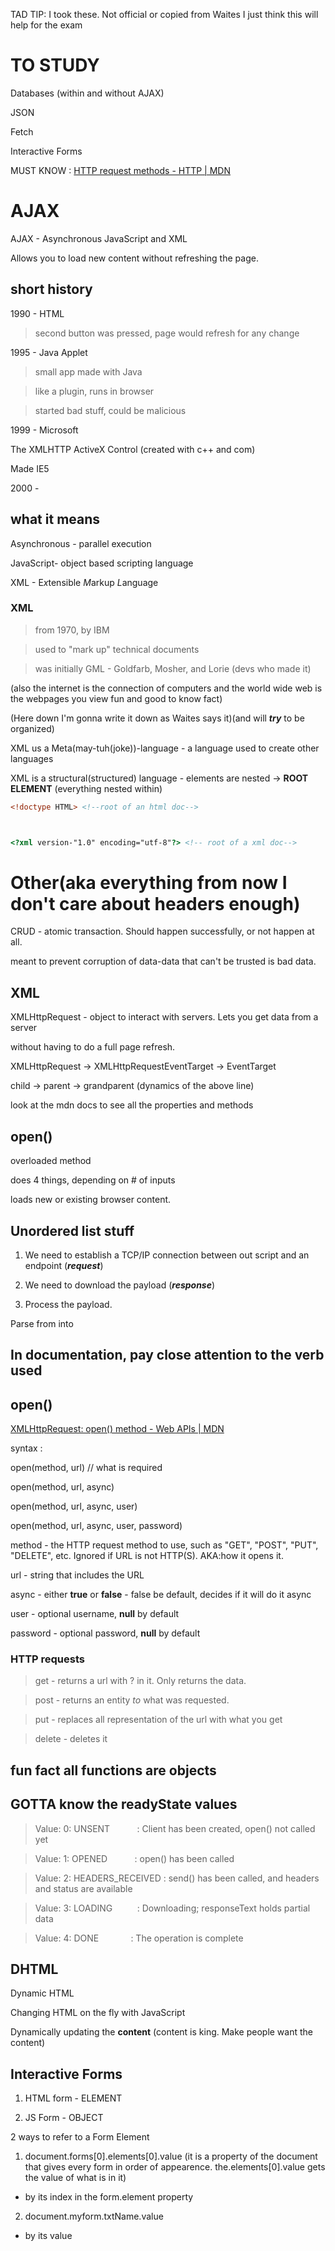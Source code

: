 TAD TIP: I took these. Not official or copied from Waites I just think this will help for the exam  

# TO STUDY

Databases (within and without AJAX)

JSON

Fetch

Interactive Forms

MUST KNOW : [HTTP request methods - HTTP | MDN](https://developer.mozilla.org/en-US/docs/Web/HTTP/Methods)

# AJAX

AJAX - Asynchronous JavaScript and XML

Allows you to load new content without refreshing the page.

## short history

1990 - HTML

> second button was pressed, page would refresh for any change

1995 - Java Applet

> small app made with Java

> like a plugin, runs in browser

> started bad stuff, could be malicious

1999 - Microsoft

The XMLHTTP ActiveX Control (created with c++ and com)

Made IE5

2000 -

## what it means

Asynchronous - parallel execution

JavaScript- object based scripting language

XML - E*x*tensible *M*arkup *L*anguage

### XML

> from 1970, by IBM

> used to "mark up" technical documents

> was initially GML - Goldfarb, Mosher, and Lorie (devs who made it)

(also the internet is the connection of computers and the world wide web is the webpages you view fun and good to know fact)

(Here down I'm gonna write it down as Waites says it)(and will ***try*** to be organized)

XML us a Meta(may-tuh(joke))-language - a language used to create other languages

XML is a structural(structured) language - elements are nested -> **ROOT ELEMENT** (everything nested within)

```html
<!doctype HTML> <!--root of an html doc-->



<?xml version-"1.0" encoding="utf-8"?> <!-- root of a xml doc-->
```

# Other(aka everything from now I don't care about headers enough)

CRUD - atomic transaction. Should happen successfully, or not happen at all.

meant to prevent corruption of data-data that can't be trusted is bad data.

## XML

XMLHttpRequest - object to interact with servers. Lets you get data from a server

without having to do a full page refresh.

XMLHttpRequest -> XMLHttpRequestEventTarget -> EventTarget

child -> parent -> grandparent (dynamics of the above line)

look at the mdn docs to see all the properties and methods

## open()

overloaded method

does 4 things, depending on # of inputs

loads new or existing browser content.

## Unordered list stuff

1) We need to establish a TCP/IP connection between out script and an endpoint (***request***)

2) We need to download the payload (***response***)

3) Process the payload.

Parse from <XML> into <HTML>

## In documentation, pay close attention to the verb used

## open()

[XMLHttpRequest: open() method - Web APIs | MDN](https://developer.mozilla.org/en-US/docs/Web/API/XMLHttpRequest/open)

syntax :

open(method, url) // what is required

open(method, url, async)

open(method, url, async, user)

open(method, url, async, user, password)

method - the HTTP request method to use, such as "GET", "POST", "PUT", "DELETE", etc. Ignored if URL is not HTTP(S). AKA:how it opens it.

url - string that includes the URL

async - either **true** or **false** - false be default, decides if it will do it async

user - optional username, **null** by default

password - optional password, **null** by default

### HTTP requests

> get - returns a url with ? in it. Only returns the data.

> post - returns an entity *to* what was requested.

> put - replaces all representation of the url with what you get

> delete - deletes it

## fun fact all functions are objects

## GOTTA know the readyState values

> Value: 0: UNSENT           : Client has been created, open() not called yet

> Value: 1: OPENED           : open() has been called

> Value: 2: HEADERS_RECEIVED : send() has been called, and headers and status are available

> Value: 3: LOADING          : Downloading; responseText holds partial data

> Value: 4: DONE             : The operation is complete

## DHTML

Dynamic HTML

Changing HTML on the fly with JavaScript

Dynamically updating the **content** (content is king. Make people want the content)

## Interactive Forms

1) HTML form - ELEMENT

2) JS Form - OBJECT

2 ways to refer to a Form Element

1) document.forms[0].elements[0].value (it is a property of the document that gives every form in order of appearence. the.elements[0].value gets the value of what is in it)
* by its index in the form.element property
2) document.myform.txtName.value
* by its value
